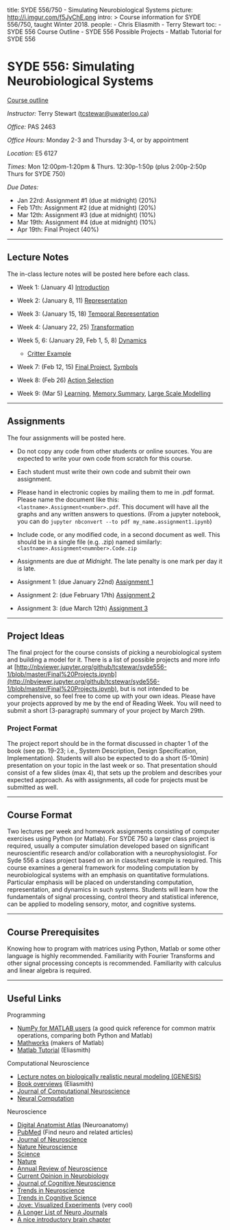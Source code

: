 title: SYDE 556/750 - Simulating Neurobiological Systems
picture: http://i.imgur.com/f5JyChE.png
intro: >
    Course information for SYDE 556/750, taught Winter 2018.
people:
    - Chris Eliasmith
    - Terry Stewart
toc:
    - SYDE 556 Course Outline
    - SYDE 556 Possible Projects
    - Matlab Tutorial for SYDE 556

#  SYDE 556: Simulating Neurobiological Systems

[Course outline](/courses/syde-750/syde-556-course-outline.html)

_Instructor:_ Terry Stewart ([tcstewar@uwaterloo.ca](mailto:tcstewar@uwaterloo.ca))

_Office:_ PAS 2463

_Office Hours:_ Monday 2-3 and Thursday 3-4, or by appointment

_Location:_ E5 6127

_Times:_ Mon 12:00pm-1:20pm & Thurs. 12:30p-1:50p (plus 2:00p-2:50p Thurs for SYDE 750)

_Due Dates:_ 

 * Jan 22rd: Assignment #1 (due at midnight) (20%)
 * Feb 17th: Assignment #2 (due at midnight) (20%) 
 * Mar 12th: Assignment #3 (due at midnight) (10%)
 * Mar 19th: Assignment #4 (due at midnight) (10%)
 * Apr 19th: Final Project (40%)


* * *

## Lecture Notes

The in-class lecture notes will be posted here before each class.

 * Week 1: (January 4) [Introduction](http://nbviewer.ipython.org/github/tcstewar/syde556-1/blob/master/SYDE%20556%20Lecture%201%20Introduction.ipynb)
 * Week 2: (January 8, 11) [Representation](http://nbviewer.ipython.org/github/tcstewar/syde556-1/blob/master/SYDE%20556%20Lecture%202%20Representation.ipynb)
 * Week 3: (January 15, 18) [Temporal Representation](http://nbviewer.ipython.org/github/tcstewar/syde556-1/blob/master/SYDE%20556%20Lecture%203%20Temporal%20Representation.ipynb)
 * Week 4: (January 22, 25) [Transformation](http://nbviewer.ipython.org/github/tcstewar/syde556-1/blob/master/SYDE%20556%20Lecture%204%20Transformation.ipynb)
 * Week 5, 6: (January 29, Feb 1, 5, 8) [Dynamics](http://nbviewer.ipython.org/github/tcstewar/syde556-1/blob/master/SYDE%20556%20Lecture%205%20Dynamics.ipynb)

   * [Critter Example](https://github.com/tcstewar/syde556-1/blob/master/critter.py)

 * Week 7: (Feb 12, 15) [Final Project](http://nbviewer.jupyter.org/github/tcstewar/syde556-1/blob/master/Final%20Projects.ipynb), [Symbols](http://nbviewer.jupyter.org/github/tcstewar/syde556-1/blob/master/SYDE%20556%20Lecture%207%20Symbols.ipynb)
 * Week 8: (Feb 26) [Action Selection](http://nbviewer.jupyter.org/github/tcstewar/syde556-1/blob/master/SYDE%20556%20Lecture%209%20Action%20Selection.ipynb)
 * Week 9: (Mar 5) [Learning](http://nbviewer.jupyter.org/github/tcstewar/syde556-1/blob/master/SYDE%20556%20Lecture%2010%20Learning.ipynb), [Memory Summary](https://nbviewer.jupyter.org/github/Seanny123/guest_syde556_lec/blob/master/Memory%20Summary.ipynb), [Large Scale Modelling](https://nbviewer.jupyter.org/github/Seanny123/guest_syde556_lec/blob/master/Scaling%20SPA%20for%20complex%20behaviour.ipynb)

* * *

##  Assignments

The four assignments will be posted here.

 * Do not copy any code from other students or online sources.  You are expected to write your own code from scratch for this course.
 * Each student must write their own code and submit their own assignment.
 * Please hand in electronic copies by mailing them to me in .pdf format.  Please name the document like this: `<lastname>.Assignment<number>.pdf`.  This document will have all the graphs and any written answers to questions. (From a jupyter notebook, you can do ```jupyter nbconvert --to pdf my_name.assignment1.ipynb```)
 * Include code, or any modified code, in a second document as well.  This should be in a single file (e.g. .zip) named similarly: `<lastname>.Assignment<numnber>.Code.zip`
 * Assignments are due _at Midnight_.  The late penalty is one mark per day it is late.

 * Assignment 1: (due January 22nd) [Assignment 1](http://nbviewer.ipython.org/github/tcstewar/syde556-1/blob/master/Assignment%201.ipynb)
 * Assignment 2: (due February 17th) [Assignment 2](http://nbviewer.ipython.org/github/tcstewar/syde556-1/blob/master/Assignment%202.ipynb)
 * Assignment 3: (due March 12th) [Assignment 3](http://nbviewer.ipython.org/github/tcstewar/syde556-1/blob/master/Assignment%203.ipynb)
  
* * *

## Project Ideas

The final project for the course consists of picking a neurobiological system and
building a model for it.  There is a list of possible projects and more info at [http://nbviewer.jupyter.org/github/tcstewar/syde556-1/blob/master/Final%20Projects.ipynb](http://nbviewer.jupyter.org/github/tcstewar/syde556-1/blob/master/Final%20Projects.ipynb),
but is not intended to be comprehensive, so feel free to come up with your own ideas.
Please have your projects approved by me by the end of Reading Week.  You will need to submit a short (3-paragraph) summary of your project by March 29th.

### Project Format

The project report should be in the format discussed in chapter 1 of the book
(see pp. 19-23; i.e., System Description, Design Specification,
Implementation). Students will also be expected to do a short (5-10min)
presentation on your topic in the last week or so.  That presentation should consist of a few slides (max 4), that sets up the problem and describes your expected approach. As with assignments, all code for projects must be submitted as well.

* * *

## Course Format

Two lectures per week and homework assignments consisting of computer
exercises using Python (or Matlab). For SYDE 750 a larger class project is required, usually a
computer simulation developed based on significant neuroscientific research
and/or collaboration with a neurophysiologist. For Syde 556 a class project
based on an in class/text example is required. This course examines a general
framework for modeling computation by neurobiological systems with an emphasis
on quantitative formulations. Particular emphasis will be placed on
understanding computation, representation, and dynamics in such systems.
Students will learn how the fundamentals of signal processing, control theory
and statistical inference, can be applied to modeling sensory, motor, and
cognitive systems.

* * *

## Course Prerequisites

Knowing how to program with matrices using Python, Matlab or some other language is highly 
recommended. Familiarity with Fourier Transforms and other signal processing concepts is recommended.
Familiarity with calculus and linear algebra is required.

* * *

## Useful Links

Programming

* [NumPy for MATLAB users](http://wiki.scipy.org/NumPy_for_Matlab_Users) (a good quick reference for common matrix operations, comparing both Python and Matlab)
* [Mathworks](http://www.mathworks.com/) (makers of Matlab)
* [Matlab Tutorial](/courses/syde-750/matlab-tutorial-for-syde-556.html) (Eliasmith)

Computational Neuroscience

* [Lecture notes on biologically realistic neural modeling (GENESIS) ](http://www.genesis-sim.org/GENESIS/)
* [Book overviews](/research/theoretical-neuroscience/comments-on-theoretical-neuroscience-books.html) (Eliasmith)
* [Journal of Computational Neuroscience](http://webdev.uwaterloo.ca/ejournals/stats?ejournal_id=7213&navbar=uw&navbase=tug.lib.uwaterloo.ca)
* [Neural Computation](http://webdev.uwaterloo.ca/ejournals/stats?ejournal_id=4796&navbar=uw&navbase=tug.lib.uwaterloo.ca)

Neuroscience

* [Digital Anatomist Atlas](http://www9.biostr.washington.edu/da.html) (Neuroanatomy)
* [PubMed](http://www.ncbi.nlm.nih.gov/entrez/query.fcgi) (Find neuro and related articles)
* [Journal of Neuroscience](http://webdev.uwaterloo.ca/ejournals/stats?ejournal_id=3870&navbar=uw&navbase=tug.lib.uwaterloo.ca)
* [Nature Neuroscience](http://webdev.uwaterloo.ca/ejournals/stats?ejournal_id=9650&navbar=uw&navbase=tug.lib.uwaterloo.ca)
* [Science](http://webdev.uwaterloo.ca/ejournals/stats?ejournal_id=7892&navbar=uw&navbase=tug.lib.uwaterloo.ca)
* [Nature](http://webdev.uwaterloo.ca/ejournals/stats?ejournal_id=7884&navbar=uw&navbase=tug.lib.uwaterloo.ca)
* [Annual Review of Neuroscience](http://webdev.uwaterloo.ca/ejournals/stats?ejournal_id=386&navbar=uw&navbase=tug.lib.uwaterloo.ca)
* [Current Opinion in Neurobiology](http://webdev.uwaterloo.ca/ejournals/stats?ejournal_id=1627&navbar=uw&navbase=tug.lib.uwaterloo.ca)
* [Journal of Cognitive Neuroscience](http://webdev.uwaterloo.ca/ejournals/stats?ejournal_id=3419&navbar=uw&navbase=tug.lib.uwaterloo.ca)
* [Trends in Neuroscience](http://webdev.uwaterloo.ca/ejournals/stats?ejournal_id=6271&navbar=uw&navbase=tug.lib.uwaterloo.ca)
* [Trends in Cognitive Science](http://webdev.uwaterloo.ca/ejournals/stats?ejournal_id=6264&navbar=uw&navbase=tug.lib.uwaterloo.ca)
* [Jove: Visualized Experiments](http://www.jove.com/index/browse.stp?Tag=Neuroscience&sn=BID21) (very cool)
* [A Longer List of Neuro Journals](http://thalamus.wustl.edu/journals.html)
* [A nice introductory brain chapter](http://williamcalvin.com/bk7/bk7ch6.htm)
